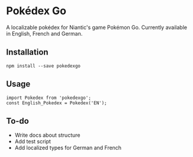 Pokédex Go
==========

A localizable pokédex for Niantic's game Pokémon Go. Currently available in English, French and German.

## Installation

    npm install --save pokedexgo

## Usage

    import Pokedex from 'pokedexgo';
    const English_Pokedex = Pokedex('EN');

## To-do

* Write docs about structure
* Add test script
* Add localized types for German and French
